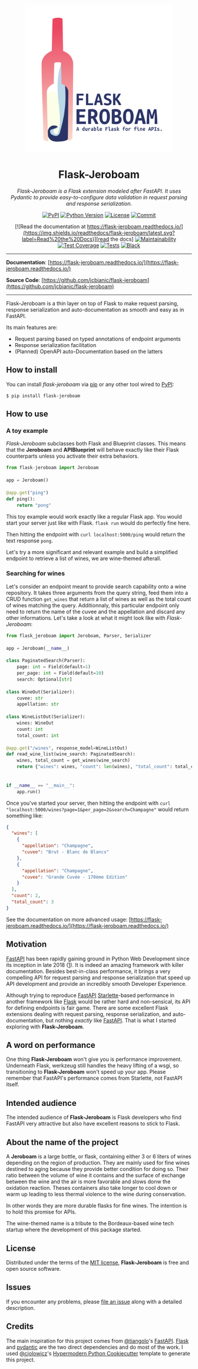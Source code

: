 <div align="center">
    <img
        src="https://github.com/jcbianic/flask-jeroboam/blob/main/docs/_static/jeroboam_logo_with_text.png"
        width="400px"
        alt="jeroboam-logo">
    </img>
</div>
<h1 align="center">Flask-Jeroboam</h1>

<div align="center">

<i>Flask-Jeroboam is a Flask extension modeled after FastAPI. It uses Pydantic to provide easy-to-configure data validation in request parsing and response serialization.</i>

[![PyPI](https://img.shields.io/pypi/v/flask-jeroboam.svg)][pypi_]
[![Python Version](https://img.shields.io/pypi/pyversions/flask-jeroboam)][python version]
[![License](https://img.shields.io/github/license/jcbianic/flask-jeroboam?color=green)][license]
[![Commit](https://img.shields.io/github/last-commit/jcbianic/flask-jeroboam?color=green)][commit]

[![Read the documentation at https://flask-jeroboam.readthedocs.io/](https://img.shields.io/readthedocs/flask-jeroboam/latest.svg?label=Read%20the%20Docs)][read the docs]
[![Maintainability](https://api.codeclimate.com/v1/badges/181b7355cee7b1316893/maintainability)](https://img.shields.io/codeclimate/maintainability/jcbianic/flask-jeroboam?color=green)
[![Test Coverage](https://api.codeclimate.com/v1/badges/181b7355cee7b1316893/test_coverage)](https://img.shields.io/codeclimate/coverage/jcbianic/flask-jeroboam?color=green)
[![Tests](https://github.com/jcbianic/flask-jeroboam/workflows/Tests/badge.svg)][tests]
[![Black](https://img.shields.io/badge/code%20style-black-000000.svg)][black]

[pypi_]: https://pypi.org/project/flask-jeroboam/
[status]: https://pypi.org/project/flask-jeroboam/
[python version]: https://pypi.org/project/flask-jeroboam
[read the docs]: https://flask-jeroboam.readthedocs.io/
[tests]: https://github.com/jcbianic/flask-jeroboam/actions?workflow=Tests
[codecov]: https://app.codecov.io/gh/jcbianic/flask-jeroboam
[pre-commit]: https://github.com/pre-commit/pre-commit
[black]: https://github.com/psf/black
[commit]: https://img.shields.io/github/last-commit/jcbianic/flask-jeroboam

</div>

---

**Documentation**: [https://flask-jeroboam.readthedocs.io/](https://flask-jeroboam.readthedocs.io/)

**Source Code**: [https://github.com/jcbianic/flask-jeroboam](https://github.com/jcbianic/flask-jeroboam)

---

Flask-Jeroboam is a thin layer on top of Flask to make request parsing, response serialization and auto-documentation as smooth and easy as in FastAPI.

Its main features are:

- Request parsing based on typed annotations of endpoint arguments
- Response serialization facilitation
- (Planned) OpenAPI auto-Documentation based on the latters

## How to install

You can install _flask-jeroboam_ via [pip] or any other tool wired to [PyPI]:

```console
$ pip install flask-jeroboam
```

## How to use

### A toy example

_Flask-Jeroboam_ subclasses both Flask and Blueprint classes. This means that the **Jeroboam** and **APIBlueprint** will behave exactly like their Flask counterparts unless you activate their extra behaviors.

```python
from flask-jeroboam import Jeroboam

app = Jeroboam()

@app.get("ping")
def ping():
    return "pong"
```

This toy example would work exactly like a regular Flask app. You would start your server just like with Flask. `flask run` would do perfectly fine here.

Then hitting the endpoint with `curl localhost:5000/ping` would return the text response `pong`.

Let's try a more significant and relevant example and build a simplified endpoint to retrieve a list of wines, we are wine-themed afterall.

### Searching for wines

Let's consider an endpoint meant to provide search capability onto a wine repository. It takes three arguments from the query string, feed them into a CRUD function `get_wines` that return a list of wines as well as the total count of wines matching the query.
Additionnaly, this particular endpoint only need to return the name of the cuvee and the appellation and discard any other informations. Let's take a look at what it might look like with _Flask-Jeroboam_:

```python
from flask_jeroboam import Jeroboam, Parser, Serializer

app = Jeroboam(__name__)

class PaginatedSearch(Parser):
    page: int = Field(default=1)
    per_page: int = Field(default=10)
    search: Optional[str]

class WineOut(Serializer):
    cuvee: str
    appellation: str

class WineListOut(Serializer):
    wines: WineOut
    count: int
    total_count: int

@app.get("/wines", response_model=WineListOut)
def read_wine_list(wine_search: PaginatedSearch):
    wines, total_count = get_wines(wine_search)
    return {"wines": wines, "count": len(wines), "total_count": total_count}


if __name__ == "__main__":
    app.run()
```

Once you've started your server, then hitting the endpoint with `curl "localhost:5000/wines?page=1&per_page=2&search=Champagne"` would return something like:

```json
{
  "wines": [
    {
      "appellation": "Champagne",
      "cuvee": "Brut - Blanc de Blancs"
    },
    {
      "appellation": "Champagne",
      "cuvee": "Grande Cuvée - 170ème Edition"
    }
  ],
  "count": 2,
  "total_count": 3
}
```

See the documentation on more advanced usage: [https://flask-jeroboam.readthedocs.io/](https://flask-jeroboam.readthedocs.io/)

## Motivation

[FastAPI] has been rapidly gaining ground in Python Web Development since its inception in late 2018 ([1][survey]). It is indeed an amazing framework with killer documentation. Besides best-in-class performance, it brings a very compelling API for request parsing and response serialization that speed up API development and provide an incredibly smooth Developer Experience.

Although trying to reproduce [FastAPI] [Starlette]-based performance in another framework like [Flask] would be rather hard and non-sensical, its API for defining endpoints is fair game. There are some excellent Flask extensions dealing with request parsing, response serialization, and auto-documentation, but nothing _exactly_ like [FastAPI]. That is what I started exploring with **Flask-Jeroboam**.

[survey]: https://lp.jetbrains.com/python-developers-survey-2021/#FrameworksLibraries
[ref#1]: https://testdriven.io/blog/moving-from-flask-to-fastapi/
[ref#2]: https://developer.vonage.com/blog/21/08/10/the-ultimate-face-off-flask-vs-fastapi
[ref#3]: https://towardsdatascience.com/understanding-flask-vs-fastapi-web-framework-fe12bb58ee75

## A word on performance

One thing **Flask-Jeroboam** won't give you is performance improvement. Underneath Flask, werkzeug still handles the heavy lifting of a wsgi, so transitioning to **Flask-Jeroboam** won't speed up your app. Please remember that FastAPI's performance comes from Starlette, not FastAPI itself.

## Intended audience

The intended audience of **Flask-Jeroboam** is Flask developers who find FastAPI very attractive but also have excellent reasons to stick to Flask.

## About the name of the project

A **Jeroboam** is a large bottle, or flask, containing either 3 or 6 liters of wines depending on the region of production. They are mainly used for fine wines destined to aging because they provide better condition for doing so. Their ratio between the volume of wine it contains and the surface of exchange between the wine and the air is more favorable and slows donw the oxidation reaction. Theses containers also take longer to cool down or warm up leading to less thermal violence to the wine during conservation.

In other words they are more durable flasks for fine wines. The intention is to hold this promise for APIs.

The wine-themed name is a tribute to the Bordeaux-based wine tech startup where the development of this package started.

## License

Distributed under the terms of the [MIT license][license], **Flask-Jeroboam** is free and open source software.

## Issues

If you encounter any problems, please [file an issue] along with a detailed description.

## Credits

The main inspiration for this project comes from [@tiangolo]'s [FastAPI].
[Flask] and [pydantic] are the two direct dependencies and do most of the work.
I used [@cjolowicz]'s [Hypermodern Python Cookiecutter] template to generate this project.

[@cjolowicz]: https://github.com/cjolowicz
[@tiangolo]: https://github.com/tiangolo
[fastapi]: https://fastapi.tiangolo.com/
[starlette]: https://www.starlette.io/
[flask]: https://flask.palletsprojects.com/
[pydantic]: https://pydantic-docs.helpmanual.io/
[pypi]: https://pypi.org/
[hypermodern python cookiecutter]: https://github.com/cjolowicz/cookiecutter-hypermodern-python
[file an issue]: https://github.com/jcbianic/flask-jeroboam/issues
[pip]: https://pip.pypa.io/

<!-- github-only -->

[license]: https://github.com/jcbianic/flask-jeroboam/blob/main/LICENSE
[contributor guide]: https://github.com/jcbianic/flask-jeroboam/blob/main/CONTRIBUTING.md
[command-line reference]: https://flask-jeroboam.readthedocs.io/en/latest/usage.html
